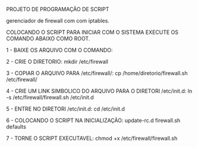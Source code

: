 PROJETO DE PROGRAMAÇÃO DE SCRIPT

gerenciador de firewall com com iptables.

COLOCANDO O SCRIPT PARA INICIAR COM O SISTEMA
EXECUTE OS COMANDO ABAIXO COMO ROOT.

1 - BAIXE OS ARQUIVO COM O COMANDO: 

2 - CRIE O DIRETORIO:
mkdir /etc/firewall

3 - COPIAR O ARQUIVO PARA /etc/firewall/: 
cp /home/diretorio/firewall.sh /etc/firewall/

4 - CRIE UM LINK SIMBOLICO DO ARQUIVO PARA O DIRETORI /etc/init.d: 
ln -s /etc/firewall/firewall.sh /etc/init.d

5 - ENTRE NO DIRETORI /etc/init.d: 
cd /etc/init.d


6 - COLOCANDO O SCRIPT NA INICIALIZAÇÃO: 
update-rc.d firewall.sh defaults

7 - TORNE O SCRIPT EXECUTAVEL: 
 chmod +x /etc/firewall/firewall.sh




